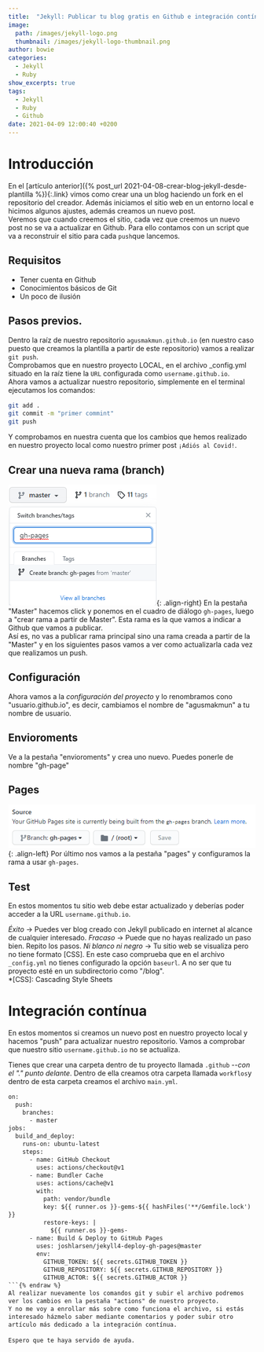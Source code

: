 ```yaml
---
title:  "Jekyll: Publicar tu blog gratis en Github e integración contínua (CI)"
image: 
  path: /images/jekyll-logo.png
  thumbnail: /images/jekyll-logo-thumbnail.png
author: bowie
categories: 
  - Jekyll
  - Ruby
show_excerpts: true
tags: 
  - Jekyll
  - Ruby
  - Github
date: 2021-04-09 12:00:40 +0200
---
```

# Introducción 
En el [artículo anterior]({% post_url 2021-04-08-crear-blog-jekyll-desde-plantilla %}){:.link} vimos como crear una un blog haciendo un fork en el repositorio del creador.  Además iniciamos el sitio web en un entorno local e hicimos algunos ajustes, además creamos un nuevo post.  
Veremos que cuando creemos el sitio, cada vez que creemos un nuevo post no se va a actualizar en Github. Para ello contamos con un script que va a reconstruir el sitio para cada `push`que lancemos.

## Requisitos
* Tener cuenta en Github
* Conocimientos básicos de Git
* Un poco de ilusión

## Pasos previos.
Dentro la raíz de nuestro repositorio `agusmakmun.github.io` (en nuestro caso puesto que creamos la plantilla a partir de este repositorio) vamos a realizar `git push`.  
Comprobamos que en nuestro proyecto LOCAL, en el archivo _config.yml situado en la raíz tiene la `URL` configurada como `username.github.io`.  
Ahora vamos a actualizar nuestro repositorio, simplemente en el terminal ejecutamos los comandos: 
```bash
git add .
git commit -m "primer commint"  
git push
```
Y comprobamos en nuestra cuenta que los cambios que hemos realizado en nuestro proyecto local como nuestro primer post `¡Adiós al Covid!`.

## Crear una nueva rama (branch)
![right-aligned-image](/images/new-branch.png){: .align-right}
En la pestaña "Master" hacemos click y ponemos en el cuadro de diálogo `gh-pages`, luego a "crear rama a partir de Master". Esta rama es la que vamos a indicar a Github que vamos a publicar.  
Así es, no vas a publicar rama principal sino una rama creada a partir de la "Master" y en los siguientes pasos vamos a ver como actualizarla cada vez que realizamos un push.    

## Configuración
Ahora vamos a la _configuración del proyecto_ y lo renombramos cono "usuario.github.io", es decir, cambiamos el nombre de "agusmakmun" a tu nombre de usuario. 

## Envioroments
Ve a la pestaña "envioroments" y crea uno nuevo. Puedes ponerle de nombre "gh-page"

## Pages
![right-aligned-image](/images/pages.png){: .align-left}
Por último nos vamos a la pestaña "pages" y configuramos la rama a usar `gh-pages`.  

## Test
En estos momentos tu sitio web debe estar actualizado y deberías poder acceder a la URL `username.github.io`.  

_Éxito_ -> Puedes ver blog creado con Jekyll publicado en internet al alcance de cualquier interesado.
_Fracaso_ -> Puede que no hayas realizado un paso bien. Repito los pasos.
_Ni blanco ni negro_ -> Tu sitio web se visualiza pero no tiene formato [CSS]. En este caso comprueba que en el archivo `_config.yml` no tienes configurado la opción `baseurl`. A no ser que tu proyecto esté en un subdirectorio como "/blog".  
*[CSS]: Cascading Style Sheets

# Integración contínua
En estos momentos si creamos un nuevo post en nuestro proyecto local y hacemos "push" para actualizar nuestro repositorio. Vamos a comprobar que nuestro sitio `username.github.io` no se actualiza.  

Tienes que crear una carpeta dentro de tu proyecto llamada `.github` --<cite>con el "." punto delante</cite>. Dentro de ella creamos otra carpeta llamada `workflos`y dentro de esta carpeta creamos el archivo `main.yml`.  

```liquid {% raw %}
on:
  push:
    branches:
      - master
jobs:
  build_and_deploy:
    runs-on: ubuntu-latest
    steps:
      - name: GitHub Checkout
        uses: actions/checkout@v1
      - name: Bundler Cache
        uses: actions/cache@v1
        with:
          path: vendor/bundle
          key: ${{ runner.os }}-gems-${{ hashFiles('**/Gemfile.lock') }}
          restore-keys: |
            ${{ runner.os }}-gems-
      - name: Build & Deploy to GitHub Pages
        uses: joshlarsen/jekyll4-deploy-gh-pages@master
        env:
          GITHUB_TOKEN: ${{ secrets.GITHUB_TOKEN }}
          GITHUB_REPOSITORY: ${{ secrets.GITHUB_REPOSITORY }}
          GITHUB_ACTOR: ${{ secrets.GITHUB_ACTOR }}   
```{% endraw %}  
Al realizar nuevamente los comandos git y subir el archivo podremos ver los cambios en la pestaña "actions" de nuestro proyecto.  
Y no me voy a enrollar más sobre como funciona el archivo, si estás interesado házmelo saber mediante comentarios y poder subir otro artículo más dedicado a la integración contínua.  

Espero que te haya servido de ayuda.